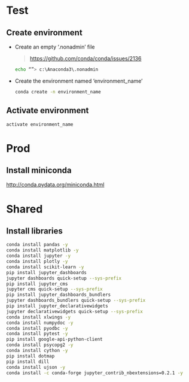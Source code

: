 # Test
## Create environment

- Create an empty ‘.nonadmin’ file
	> https://github.com/conda/conda/issues/2136

	```bash
	echo “”> c:\Anaconda3\.nonadmin
	```
- Create the environment named ‘environment_name’
    ```bash
    conda create -n environment_name
    ```

## Activate environment
```bash
activate environment_name
```

# Prod
## Install miniconda
http://conda.pydata.org/miniconda.html


# Shared
## Install libraries

```bash
conda install pandas -y
conda install matplotlib -y
conda install jupyter -y
conda install plotly -y
conda install scikit-learn -y
pip install jupyter_dashboards
jupyter dashboards quick-setup --sys-prefix
pip install jupyter_cms
jupyter cms quick-setup --sys-prefix
pip install jupyter_dashboards_bundlers
jupyter dashboards_bundlers quick-setup --sys-prefix
pip install jupyter_declarativewidgets
jupyter declarativewidgets quick-setup --sys-prefix
conda install xlwings -y
conda install numpydoc -y
conda install pyodbc -y
conda install pytest -y
pip install google-api-python-client
conda install psycopg2 -y
conda install cython -y
pip install dotmap
pip install dill
conda install ujson -y
conda install -c conda-forge jupyter_contrib_nbextensions=0.2.1 -y
```
